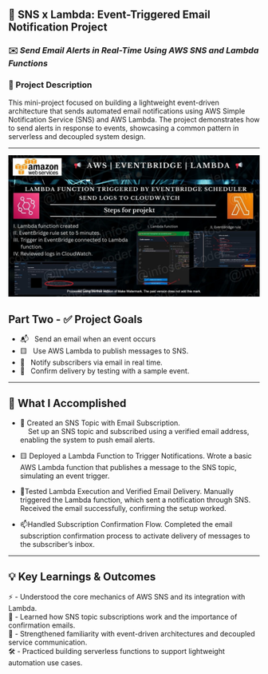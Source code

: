 ## 📢 SNS x Lambda: Event-Triggered Email Notification Project 

### ✉️ *Send Email Alerts in Real-Time Using AWS SNS and Lambda Functions*

### 📌 Project Description
This mini-project focused on building a lightweight event-driven architecture that sends automated email notifications using AWS Simple Notification Service (SNS) and AWS Lambda. The project demonstrates how to send alerts in response to events, showcasing a common pattern in serverless and decoupled system design.

---

![Alt Text](EventBridge_Lambda_lc_WATERMARKED.jpg)


## Part Two - ✅ Project Goals

 - 📬  &nbsp;&nbsp;Send an email when an event occurs
 - 🟨  &nbsp;&nbsp;Use AWS Lambda to publish messages to SNS.
 - 🔔  &nbsp;&nbsp;Notify subscribers via email in real time.
 - 🔧  &nbsp;&nbsp;Confirm delivery by testing with a sample event.

---

## 🔧 What I Accomplished

- 🧵 Created an SNS Topic with Email Subscription.  
  &nbsp;&nbsp;&nbsp;&nbsp;Set up an SNS topic and subscribed using a verified email address, enabling the system to push email alerts.

- 🟨  Deployed a Lambda Function to Trigger Notifications.
          Wrote a basic AWS Lambda function that publishes a message to the SNS topic, simulating an event trigger.
- 🧪Tested Lambda Execution and Verified Email Delivery.
          Manually triggered the Lambda function, which sent a notification through SNS. Received the email successfully, confirming the setup worked.
- 📫Handled Subscription Confirmation Flow.
         Completed the email subscription confirmation process to activate delivery of messages to the subscriber’s inbox.

---

## 💡 Key Learnings & Outcomes

⚡ - Understood the core mechanics of AWS SNS and its integration with Lambda.
<br>📨 - Learned how SNS topic subscriptions work and the importance of confirmation emails.
<br>🔗 - Strengthened familiarity with event-driven architectures and decoupled service communication.
<br>🛠️ - Practiced building serverless functions to support lightweight automation use cases.


